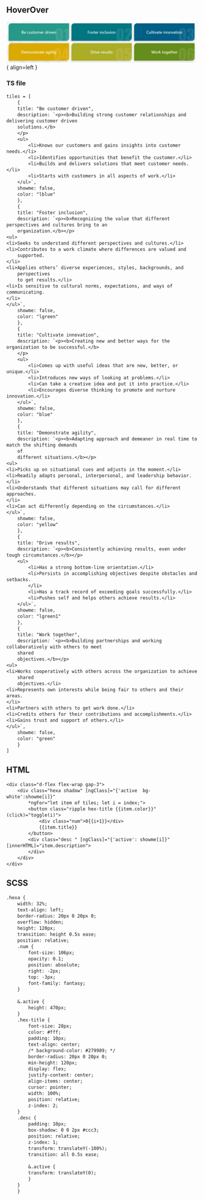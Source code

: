 ## HoverOver
![Image title](images/hover.png){ align=left }
### TS file
    tiles = [
        {
        title: "Be customer driven",
        description: `<p><b>Building strong customer relationships and delivering customer driven
        solutions.</b>
        </p>
        <ul>
            <li>Knows our customers and gains insights into customer needs.</li>
            <li>Identifies opportunities that benefit the customer.</li>
            <li>Builds and delivers solutions that meet customer needs.</li>
            <li>Starts with customers in all aspects of work.</li>
        </ul>`,
        showme: false,
        color: "lblue"
        },
        {
        title: "Foster inclusion",
        description: `<p><b>Recognizing the value that different perspectives and cultures bring to an
        organization.</b></p>
    <ul>
    <li>Seeks to understand different perspectives and cultures.</li>
    <li>Contributes to a work climate where differences are valued and
        supported.
    </li>
    <li>Applies others’ diverse experiences, styles, backgrounds, and
        perspectives
        to get results.</li>
    <li>Is sensitive to cultural norms, expectations, and ways of communicating.
    </li>
    </ul>`,
        showme: false,
        color: "lgreen"
        },
        {
        title: "Cultivate innovation",
        description: `<p><b>Creating new and better ways for the organization to be successful.</b>
        </p>
        <ul>
            <li>Comes up with useful ideas that are new, better, or unique.</li>
            <li>Introduces new ways of looking at problems.</li>
            <li>Can take a creative idea and put it into practice.</li>
            <li>Encourages diverse thinking to promote and nurture innovation.</li>
        </ul>`,
        showme: false,
        color: "blue"
        },
        {
        title: "Demonstrate agility",
        description: `<p><b>Adapting approach and demeaner in real time to match the shifting demands
        of
        different situations.</b></p>
    <ul>
    <li>Picks up on situational cues and adjusts in the moment.</li>
    <li>Readily adapts personal, interpersonal, and leadership behavior.</li>
    <li>Understands that different situations may call for different approaches.
    </li>
    <li>Can act differently depending on the circumstances.</li>
    </ul>`,
        showme: false,
        color: "yellow"
        },
        {
        title: "Drive results",
        description: `<p><b>Consistently achieving results, even under tough circumstances.</b></p>
        <ul>
            <li>Has a strong bottom-line orientation.</li>
            <li>Persists in accomplishing objectives despite obstacles and setbacks.
            </li>
            <li>Has a track record of exceeding goals successfully.</li>
            <li>Pushes self and helps others achieve results.</li>
        </ul>`,
        showme: false,
        color: "lgreen1"
        },
        {
        title: "Work together",
        description: `<p><b>Building partnerships and working collaboratively with others to meet
        shared
        objectives.</b></p>
    <ul>
    <li>Works cooperatively with others across the organization to achieve
        shared
        objectives.</li>
    <li>Represents own interests while being fair to others and their areas.
    </li>
    <li>Partners with others to get work done.</li>
    <li>Credits others for their contributions and accomplishments.</li>
    <li>Gains trust and support of others.</li>
    </ul>`,
        showme: false,
        color: "green"
        }
    ]

## HTML
    <div class="d-flex flex-wrap gap-3">
        <div class="hexa shadow" [ngClass]="{'active  bg-white':showme[i]}"
            *ngFor="let item of tiles; let i = index;">
            <button class="ripple hex-title {{item.color}}" (click)="toggle(i)">
                <div class="num">0{{i+1}}</div>
                {{item.title}}
            </button>
            <div class="desc " [ngClass]="{'active': showme[i]}" [innerHTML]="item.description">
            </div>
        </div>
    </div>

## SCSS
    .hexa {
        width: 32%;
        text-align: left;
        border-radius: 20px 0 20px 0;
        overflow: hidden;
        height: 120px;
        transition: height 0.5s ease;
        position: relative;
        .num {
            font-size: 106px;
            opacity: 0.1;
            position: absolute;
            right: -2px;
            top: -3px;
            font-family: fantasy;
        }

        &.active {
            height: 470px;
        }
        .hex-title {
            font-size: 28px;
            color: #fff;
            padding: 10px;
            text-align: center;
            /* background-color: #279989; */
            border-radius: 20px 0 20px 0;
            min-height: 120px;
            display: flex;
            justify-content: center;
            align-items: center;
            cursor: pointer;
            width: 100%;
            position: relative;
            z-index: 2;
        }
        .desc {
            padding: 10px;
            box-shadow: 0 0 2px #ccc3;
            position: relative;
            z-index: 1;
            transform: translateY(-100%);
            transition: all 0.5s ease;

            &.active {
            transform: translateY(0);
            }
        }
        }
